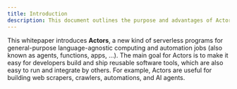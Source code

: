 ```yaml
---
title: Introduction
description: This document outlines the purpose and advantages of Actors in serverless computing
---
```


This whitepaper introduces **Actors**, a new kind of serverless programs for general-purpose language-agnostic computing
and automation jobs (also known as agents, functions, apps, ...). The main goal for Actors is to make it easy for
developers build and ship reusable software tools, which are also easy to run and integrate by others. For example,
Actors are useful for building web scrapers, crawlers, automations, and AI agents.
